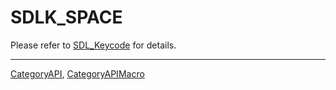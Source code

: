 # SDLK_SPACE

Please refer to [SDL_Keycode](SDL_Keycode) for details.

----
[CategoryAPI](CategoryAPI), [CategoryAPIMacro](CategoryAPIMacro)

